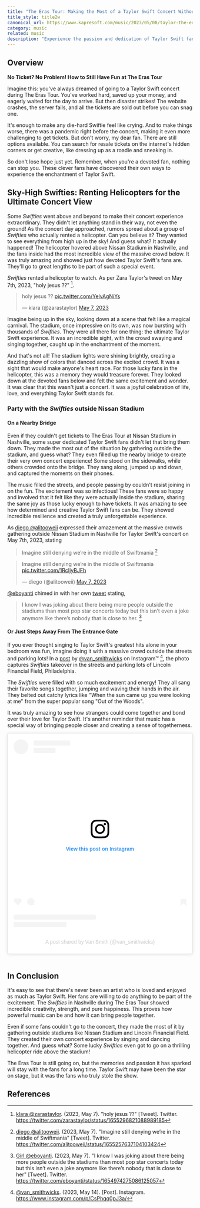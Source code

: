 ```yaml
---
title: "The Eras Tour: Making the Most of a Taylor Swift Concert Without Tickets"
title_style: title2w
canonical_url: https://www.kapresoft.com/music/2023/05/08/taylor-the-eras-tour-watch-without-tickets.html
category: music
related: music
description: "Experience the passion and dedication of Taylor Swift fans during The Eras Tour in Nashville. From helicopter rides to sidewalk concerts."
---
```


## Overview

**No Ticket? No Problem! How to Still Have Fun at The Eras Tour**

Imagine this: you've always dreamed of going to a Taylor Swift concert during The Eras Tour. You've worked hard, saved up your money, and eagerly waited for the day to arrive. But then disaster strikes! The website crashes, the server fails, and all the tickets are sold out before you can snag one.

It's enough to make any die-hard Swiftie feel like crying. And to make things worse, there was a pandemic right before the concert, making it even more challenging to get tickets. But don't worry, my dear fan. There are still options available. You can search for resale tickets on the internet's hidden corners or get creative, like dressing up as a roadie and sneaking in.

So don't lose hope just yet. Remember, when you're a devoted fan, nothing can stop you. These clever fans have discovered their own ways to experience the enchantment of Taylor Swift.

## Sky-High Swifties: Renting Helicopters for the Ultimate Concert View

Some _Swifties_ went above and beyond to make their concert experience extraordinary. They didn't let anything stand in their way, not even the ground! As the concert day approached, rumors spread about a group of _Swifties_ who actually rented a helicopter. Can you believe it? They wanted to see everything from high up in the sky! And guess what? It actually happened! The helicopter hovered above Nissan Stadium in Nashville, and the fans inside had the most incredible view of the massive crowd below. It was truly amazing and showed just how devoted Taylor Swift's fans are. They'll go to great lengths to be part of such a special event. 

_Swifties_ rented a helicopter to watch. As per Zara Taylor's tweet on May 7th, 2023, "holy jesus ??" [^1].

<blockquote class="twitter-tweet"><p lang="en" dir="ltr">holy jesus ?? <a href="https://t.co/YelvAgNiYs">pic.twitter.com/YelvAgNiYs</a></p>&mdash; klara (@zarastaylor) <a href="https://twitter.com/zarastaylor/status/1655296821088989185?ref_src=twsrc%5Etfw">May 7, 2023</a></blockquote> <script async src="https://platform.twitter.com/widgets.js" charset="utf-8"></script>

Imagine being up in the sky, looking down at a scene that felt like a magical carnival. The stadium, once impressive on its own, was now bursting with thousands of _Swifties_. They were all there for one thing: the ultimate Taylor Swift experience. It was an incredible sight, with the crowd swaying and singing together, caught up in the enchantment of the moment.

And that's not all! The stadium lights were shining brightly, creating a dazzling show of colors that danced across the excited crowd. It was a sight that would make anyone's heart race. For those lucky fans in the helicopter, this was a memory they would treasure forever. They looked down at the devoted fans below and felt the same excitement and wonder. It was clear that this wasn't just a concert. It was a joyful celebration of life, love, and everything Taylor Swift stands for.

### Party with the _Swifties_ outside Nissan Stadium

#### On a Nearby Bridge

Even if they couldn't get tickets to The Eras Tour at Nissan Stadium in Nashville, some super dedicated Taylor Swift fans didn't let that bring them down. They made the most out of the situation by gathering outside the stadium, and guess what? They even filled up the nearby bridge to create their very own concert experience! Some stood on the sidewalks, while others crowded onto the bridge. They sang along, jumped up and down, and captured the moments on their phones.

The music filled the streets, and people passing by couldn't resist joining in on the fun. The excitement was so infectious! These fans were so happy and involved that it felt like they were actually inside the stadium, sharing the same joy as those lucky enough to have tickets. It was amazing to see how determined and creative Taylor Swift fans can be. They showed incredible resilience and created a truly unforgettable experience.

As [diego @alitooweii](https://twitter.com/alitooweii/status/1655257637104103424) expressed their amazement at the massive crowds gathering outside Nissan Stadium in Nashville for Taylor Swift's concert on May 7th, 2023, stating

> Imagine still denying we’re in the middle of Swiftmania [^2]

<blockquote class="twitter-tweet"><p lang="en" dir="ltr">Imagine still denying we’re in the middle of Swiftmania <a href="https://t.co/1RcIjyBJFh">pic.twitter.com/1RcIjyBJFh</a></p>&mdash; diego (@alitooweii) <a href="https://twitter.com/alitooweii/status/1655257637104103424?ref_src=twsrc%5Etfw">May 7, 2023</a></blockquote> <script async src="https://platform.twitter.com/widgets.js" charset="utf-8"></script>

[@eboyanti](https://twitter.com/eboyanti) chimed in with her own [tweet](https://twitter.com/eboyanti/status/1655413184860413953) stating,

>I know I was joking about there being more people outside the stadiums than most pop star concerts today but this isn’t even a joke anymore like there’s nobody that is close to her. [^3]

#### Or Just Steps Away From The Entrance Gate

If you ever thought singing to Taylor Swift's greatest hits alone in your bedroom was fun, imagine doing it with a massive crowd outside the streets and parking lots! In a [post](https://www.instagram.com/p/CsPhqq0pJ3a/) by [@van_smithwicks](https://www.instagram.com/van_smithwicks/) on Instagram&trade; [^4], the photo captures _Swifties_ takeover in the streets and parking lots of Lincoln Financial Field, Philadelphia.

The _Swifties_ were filled with so much excitement and energy! They all sang their favorite songs together, jumping and waving their hands in the air. They belted out catchy lyrics like "When the sun came up you were looking at me" from the super popular song "Out of the Woods".

It was truly amazing to see how strangers could come together and bond over their love for Taylor Swift. It's another reminder that music has a special way of bringing people closer and creating a sense of togetherness.

<blockquote class="instagram-media" data-instgrm-captioned data-instgrm-permalink="https://www.instagram.com/p/CsPhqq0pJ3a/?utm_source=ig_embed&amp;utm_campaign=loading" data-instgrm-version="14" style=" background:#FFF; border:0; border-radius:3px; box-shadow:0 0 1px 0 rgba(0,0,0,0.5),0 1px 10px 0 rgba(0,0,0,0.15); margin: 1px; max-width:540px; min-width:326px; padding:0; width:99.375%; width:-webkit-calc(100% - 2px); width:calc(100% - 2px);"><div style="padding:16px;"> <a href="https://www.instagram.com/p/CsPhqq0pJ3a/?utm_source=ig_embed&amp;utm_campaign=loading" style=" background:#FFFFFF; line-height:0; padding:0 0; text-align:center; text-decoration:none; width:100%;" target="_blank"> <div style=" display: flex; flex-direction: row; align-items: center;"> <div style="background-color: #F4F4F4; border-radius: 50%; flex-grow: 0; height: 40px; margin-right: 14px; width: 40px;"></div> <div style="display: flex; flex-direction: column; flex-grow: 1; justify-content: center;"> <div style=" background-color: #F4F4F4; border-radius: 4px; flex-grow: 0; height: 14px; margin-bottom: 6px; width: 100px;"></div> <div style=" background-color: #F4F4F4; border-radius: 4px; flex-grow: 0; height: 14px; width: 60px;"></div></div></div><div style="padding: 19% 0;"></div> <div style="display:block; height:50px; margin:0 auto 12px; width:50px;"><svg width="50px" height="50px" viewBox="0 0 60 60" version="1.1" xmlns="https://www.w3.org/2000/svg" xmlns:xlink="https://www.w3.org/1999/xlink"><g stroke="none" stroke-width="1" fill="none" fill-rule="evenodd"><g transform="translate(-511.000000, -20.000000)" fill="#000000"><g><path d="M556.869,30.41 C554.814,30.41 553.148,32.076 553.148,34.131 C553.148,36.186 554.814,37.852 556.869,37.852 C558.924,37.852 560.59,36.186 560.59,34.131 C560.59,32.076 558.924,30.41 556.869,30.41 M541,60.657 C535.114,60.657 530.342,55.887 530.342,50 C530.342,44.114 535.114,39.342 541,39.342 C546.887,39.342 551.658,44.114 551.658,50 C551.658,55.887 546.887,60.657 541,60.657 M541,33.886 C532.1,33.886 524.886,41.1 524.886,50 C524.886,58.899 532.1,66.113 541,66.113 C549.9,66.113 557.115,58.899 557.115,50 C557.115,41.1 549.9,33.886 541,33.886 M565.378,62.101 C565.244,65.022 564.756,66.606 564.346,67.663 C563.803,69.06 563.154,70.057 562.106,71.106 C561.058,72.155 560.06,72.803 558.662,73.347 C557.607,73.757 556.021,74.244 553.102,74.378 C549.944,74.521 548.997,74.552 541,74.552 C533.003,74.552 532.056,74.521 528.898,74.378 C525.979,74.244 524.393,73.757 523.338,73.347 C521.94,72.803 520.942,72.155 519.894,71.106 C518.846,70.057 518.197,69.06 517.654,67.663 C517.244,66.606 516.755,65.022 516.623,62.101 C516.479,58.943 516.448,57.996 516.448,50 C516.448,42.003 516.479,41.056 516.623,37.899 C516.755,34.978 517.244,33.391 517.654,32.338 C518.197,30.938 518.846,29.942 519.894,28.894 C520.942,27.846 521.94,27.196 523.338,26.654 C524.393,26.244 525.979,25.756 528.898,25.623 C532.057,25.479 533.004,25.448 541,25.448 C548.997,25.448 549.943,25.479 553.102,25.623 C556.021,25.756 557.607,26.244 558.662,26.654 C560.06,27.196 561.058,27.846 562.106,28.894 C563.154,29.942 563.803,30.938 564.346,32.338 C564.756,33.391 565.244,34.978 565.378,37.899 C565.522,41.056 565.552,42.003 565.552,50 C565.552,57.996 565.522,58.943 565.378,62.101 M570.82,37.631 C570.674,34.438 570.167,32.258 569.425,30.349 C568.659,28.377 567.633,26.702 565.965,25.035 C564.297,23.368 562.623,22.342 560.652,21.575 C558.743,20.834 556.562,20.326 553.369,20.18 C550.169,20.033 549.148,20 541,20 C532.853,20 531.831,20.033 528.631,20.18 C525.438,20.326 523.257,20.834 521.349,21.575 C519.376,22.342 517.703,23.368 516.035,25.035 C514.368,26.702 513.342,28.377 512.574,30.349 C511.834,32.258 511.326,34.438 511.181,37.631 C511.035,40.831 511,41.851 511,50 C511,58.147 511.035,59.17 511.181,62.369 C511.326,65.562 511.834,67.743 512.574,69.651 C513.342,71.625 514.368,73.296 516.035,74.965 C517.703,76.634 519.376,77.658 521.349,78.425 C523.257,79.167 525.438,79.673 528.631,79.82 C531.831,79.965 532.853,80.001 541,80.001 C549.148,80.001 550.169,79.965 553.369,79.82 C556.562,79.673 558.743,79.167 560.652,78.425 C562.623,77.658 564.297,76.634 565.965,74.965 C567.633,73.296 568.659,71.625 569.425,69.651 C570.167,67.743 570.674,65.562 570.82,62.369 C570.966,59.17 571,58.147 571,50 C571,41.851 570.966,40.831 570.82,37.631"></path></g></g></g></svg></div><div style="padding-top: 8px;"> <div style=" color:#3897f0; font-family:Arial,sans-serif; font-size:14px; font-style:normal; font-weight:550; line-height:18px;">View this post on Instagram</div></div><div style="padding: 12.5% 0;"></div> <div style="display: flex; flex-direction: row; margin-bottom: 14px; align-items: center;"><div> <div style="background-color: #F4F4F4; border-radius: 50%; height: 12.5px; width: 12.5px; transform: translateX(0px) translateY(7px);"></div> <div style="background-color: #F4F4F4; height: 12.5px; transform: rotate(-45deg) translateX(3px) translateY(1px); width: 12.5px; flex-grow: 0; margin-right: 14px; margin-left: 2px;"></div> <div style="background-color: #F4F4F4; border-radius: 50%; height: 12.5px; width: 12.5px; transform: translateX(9px) translateY(-18px);"></div></div><div style="margin-left: 8px;"> <div style=" background-color: #F4F4F4; border-radius: 50%; flex-grow: 0; height: 20px; width: 20px;"></div> <div style=" width: 0; height: 0; border-top: 2px solid transparent; border-left: 6px solid #f4f4f4; border-bottom: 2px solid transparent; transform: translateX(16px) translateY(-4px) rotate(30deg)"></div></div><div style="margin-left: auto;"> <div style=" width: 0px; border-top: 8px solid #F4F4F4; border-right: 8px solid transparent; transform: translateY(16px);"></div> <div style=" background-color: #F4F4F4; flex-grow: 0; height: 12px; width: 16px; transform: translateY(-4px);"></div> <div style=" width: 0; height: 0; border-top: 8px solid #F4F4F4; border-left: 8px solid transparent; transform: translateY(-4px) translateX(8px);"></div></div></div> <div style="display: flex; flex-direction: column; flex-grow: 1; justify-content: center; margin-bottom: 24px;"> <div style=" background-color: #F4F4F4; border-radius: 4px; flex-grow: 0; height: 14px; margin-bottom: 6px; width: 224px;"></div> <div style=" background-color: #F4F4F4; border-radius: 4px; flex-grow: 0; height: 14px; width: 144px;"></div></div></a><p style=" color:#c9c8cd; font-family:Arial,sans-serif; font-size:14px; line-height:17px; margin-bottom:0; margin-top:8px; overflow:hidden; padding:8px 0 7px; text-align:center; text-overflow:ellipsis; white-space:nowrap;"><a href="https://www.instagram.com/p/CsPhqq0pJ3a/?utm_source=ig_embed&amp;utm_campaign=loading" style=" color:#c9c8cd; font-family:Arial,sans-serif; font-size:14px; font-style:normal; font-weight:normal; line-height:17px; text-decoration:none;" target="_blank">A post shared by Van Smith (@van_smithwicks)</a></p></div></blockquote> <script async src="//www.instagram.com/embed.js"></script>

<br>

## In Conclusion

It's easy to see that there's never been an artist who is loved and enjoyed as much as Taylor Swift. Her fans are willing to do anything to be part of the excitement. The _Swifties_ in Nashville during The Eras Tour showed incredible creativity, strength, and pure happiness. This proves how powerful music can be and how it can bring people together.

Even if some fans couldn't go to the concert, they made the most of it by gathering outside stadiums like Nissan Stadium and Lincoln Financial Field. They created their own concert experience by singing and dancing together. And guess what? Some lucky _Swifties_ even got to go on a thrilling helicopter ride above the stadium!

The Eras Tour is still going on, but the memories and passion it has sparked will stay with the fans for a long time. Taylor Swift may have been the star on stage, but it was the fans who truly stole the show.

## References

[^1]: [klara @zarastaylor](https://twitter.com/zarastaylor). (2023, May 7). "holy jesus ??" [Tweet]. Twitter. <https://twitter.com/zarastaylor/status/1655296821088989185>

[^2]: [diego @alitooweii](https://twitter.com/alitooweii). (2023, May 7). "Imagine still denying we’re in the middle of Swiftmania" [Tweet]. Twitter. <https://twitter.com/alitooweii/status/1655257637104103424>

[^3]: [Girl @eboyanti](https://twitter.com/eboyanti). (2023, May 7). "I know I was joking about there being more people outside the stadiums than most pop star concerts today but this isn’t even a joke anymore like there’s nobody that is close to her" [Tweet]. Twitter. <https://twitter.com/eboyanti/status/1654974275086125057>

[^4]: [@van_smithwicks](https://www.instagram.com/van_smithwicks/). (2023, May 14). [Post]. Instagram. <https://www.instagram.com/p/CsPhqq0pJ3a/>
